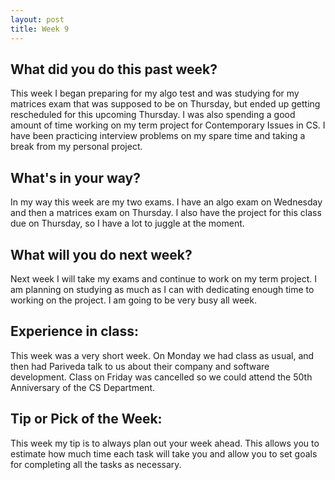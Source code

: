 ```yaml
---
layout: post
title: Week 9
---
```


## What did you do this past week?

This week I began preparing for my algo test and was studying for my matrices exam that was supposed to be on Thursday, but ended up getting rescheduled for this upcoming Thursday. I was also spending a good amount of time working on my term project for Contemporary Issues in CS. I have been practicing interview problems on my spare time and taking a break from my personal project. 

## What's in your way? 

In my way this week are my two exams. I have an algo exam on Wednesday and then a matrices exam on Thursday. I also have the project for this class due on Thursday, so I have a lot to juggle at the moment.

## What will you do next week?

Next week I will take my exams and continue to work on my term project. I am planning on studying as much as I can with dedicating enough time to working on the project. I am going to be very busy all week.

## Experience in class:

This week was a very short week. On Monday we had class as usual, and then had Pariveda talk to us about their company and software development. Class on Friday was cancelled so we could attend the 50th Anniversary of the CS Department.

## Tip or Pick of the Week:

This week my tip is to always plan out your week ahead. This allows you to estimate how much time each task will take you and allow you to set goals for completing all the tasks as necessary.
